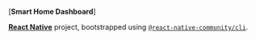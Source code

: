 [**Smart Home Dashboard**]

[**React Native**](https://reactnative.dev) project, bootstrapped using [`@react-native-community/cli`](https://github.com/react-native-community/cli).
